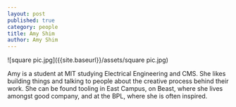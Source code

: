 ```yaml
---
layout: post
published: true
category: people
title: Amy Shim
author: Amy Shim
---
```

![square pic.jpg]({{site.baseurl}}/assets/square pic.jpg)

Amy is a student at MIT studying Electrical Engineering and CMS. She likes building things and talking to people about the creative process behind their work. She can be found tooling in East Campus, on Beast, where she lives amongst good company, and at the BPL, where she is often inspired.
